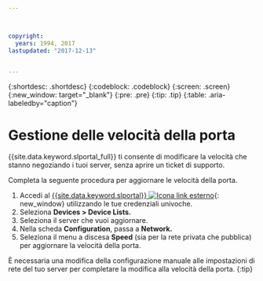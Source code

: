 ```yaml
---



copyright:
  years: 1994, 2017
lastupdated: "2017-12-13"


---
```


{:shortdesc: .shortdesc}
{:codeblock: .codeblock}
{:screen: .screen}
{:new_window: target="_blank"}
{:pre: .pre}
{:tip: .tip}
{:table: .aria-labeledby="caption"}

# Gestione delle velocità della porta

{{site.data.keyword.slportal_full}} ti consente di modificare la velocità che stanno negoziando i tuoi server, senza aprire un ticket di supporto.

Completa la seguente procedura per aggiornare le velocità della porta.

1. Accedi al [{{site.data.keyword.slportal}} ![Icona link esterno](../icons/launch-glyph.svg "Icona link esterno")](https://control.softlayer.com/){: new_window} utilizzando le tue credenziali univoche.
2. Seleziona **Devices > Device Lists.**
3. Seleziona il server che vuoi aggiornare.
4. Nella scheda **Configuration**, passa a **Network.**
5. Seleziona il menu a discesa **Speed** (sia per la rete privata che pubblica) per aggiornare la velocità della porta.

È necessaria una modifica della configurazione manuale alle impostazioni di rete del tuo server per completare la modifica alla velocità della porta.
{:tip}

